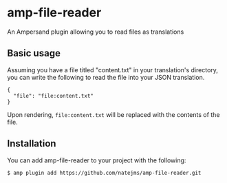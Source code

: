 # amp-file-reader
An Ampersand plugin allowing you to read files as translations

## Basic usage
Assuming you have a file titled "content.txt" in your translation's directory,
you can write the following to read the file into your JSON translation.

```
{
  "file": "file:content.txt"
}
```

Upon rendering, `file:content.txt` will be replaced with the contents of the
file.

## Installation
You can add amp-file-reader to your project with the following:

```
$ amp plugin add https://github.com/natejms/amp-file-reader.git
```
